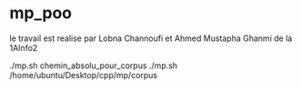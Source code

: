 # mp_poo
le travail est realise par Lobna Channoufi et Ahmed Mustapha Ghanmi de la 1AInfo2

./mp.sh chemin_absolu_pour_corpus
./mp.sh /home/ubuntu/Desktop/cpp/mp/corpus
